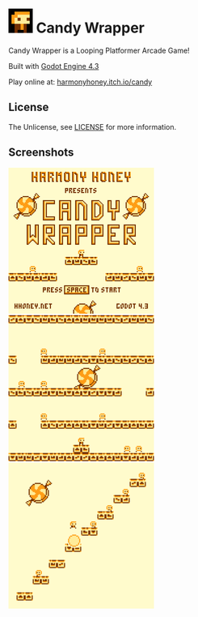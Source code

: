 # ![icon](Image/icon/48.png) Candy Wrapper

Candy Wrapper is a Looping Platformer Arcade Game!

Built with [Godot Engine 4.3](https://godotengine.org)

Play online at: [harmonyhoney.itch.io/candy](https://harmonyhoney.itch.io/candy)

## License
The Unlicense, see [LICENSE](LICENSE) for more information.

## Screenshots
![shot1](Image/thumb/1.png)
![shot2](Image/thumb/2.png)
![shot3](Image/thumb/3.png)